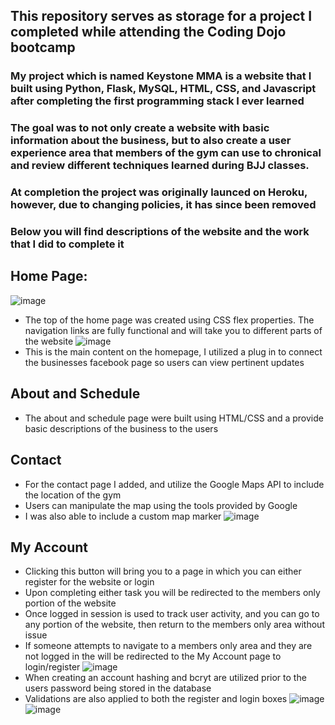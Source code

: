 ## This repository serves as storage for a project I completed while attending the Coding Dojo bootcamp
### My project which is named Keystone MMA is a website that I built using Python, Flask, MySQL, HTML, CSS, and Javascript after completing the first programming stack I ever learned
### The goal was to not only create a website with basic information about the business, but to also create a user experience area that members of the gym can use to chronical and review different techniques learned during BJJ classes. 
### At completion the project was originally launced on Heroku, however, due to changing policies, it has since been removed
### Below you will find descriptions of the website and the work that I did to complete it

## Home Page:
![image](https://user-images.githubusercontent.com/107221772/194883875-eee6de55-bcff-4f75-8d17-131eb7ee3bb0.png)
- The top of the home page was created using CSS flex properties. The navigation links are fully functional and will take you to different parts of the website
![image](https://user-images.githubusercontent.com/107221772/194884213-bd4915f2-b052-460b-b301-62cc25a43fd0.png)
- This is the main content on the homepage, I utilized a plug in to connect the businesses facebook page so users can view pertinent updates
## About and Schedule
- The about and schedule page were built using HTML/CSS and a provide basic descriptions of the business to the users
## Contact
- For the contact page I added, and utilize the Google Maps API to include the location of the gym
- Users can manipulate the map using the tools provided by Google
- I was also able to include a custom map marker
![image](https://user-images.githubusercontent.com/107221772/194884930-ea6f50d2-b939-4b47-bcc3-3aa1e0e4aed0.png)
## My Account
- Clicking this button will bring you to a page in which you can either register for the website or login
- Upon completing either task you will be redirected to the members only portion of the website
- Once logged in session is used to track user activity, and you can go to any portion of the website, then return to the members only area without issue
- If someone attempts to navigate to a members only area and they are not logged in the will be redirected to the My Account page to login/register
![image](https://user-images.githubusercontent.com/107221772/194886155-1ecc63be-3892-44ba-a1a8-095a4358ea63.png)
- When creating an account hashing and bcryt are utilized prior to the users password being stored in the database
- Validations are also applied to both the register and login boxes
![image](https://user-images.githubusercontent.com/107221772/194886416-c4a0b699-34a2-4a5b-b55e-01d7bea25be6.png)
![image](https://user-images.githubusercontent.com/107221772/194886538-5cf16cd5-cd3a-494f-bd26-e99193c267c9.png)
